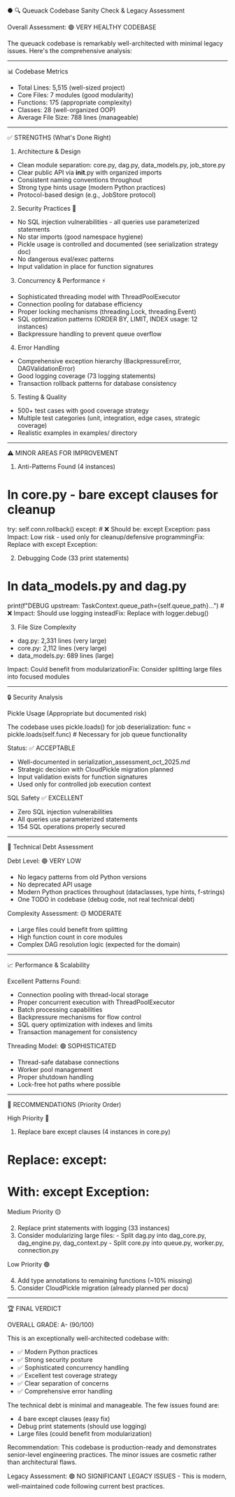 ● 🔍 Queuack Codebase Sanity Check & Legacy Assessment

  Overall Assessment: 🟢 VERY HEALTHY CODEBASE

  The queuack codebase is remarkably well-architected with minimal legacy issues. Here's the comprehensive analysis:

  ---
  📊 Codebase Metrics

  - Total Lines: 5,515 (well-sized project)
  - Core Files: 7 modules (good modularity)
  - Functions: 175 (appropriate complexity)
  - Classes: 28 (well-organized OOP)
  - Average File Size: 788 lines (manageable)

  ---
  ✅ STRENGTHS (What's Done Right)

  1. Architecture & Design

  - Clean module separation: core.py, dag.py, data_models.py, job_store.py
  - Clear public API via __init__.py with organized imports
  - Consistent naming conventions throughout
  - Strong type hints usage (modern Python practices)
  - Protocol-based design (e.g., JobStore protocol)

  2. Security Practices 🔐

  - No SQL injection vulnerabilities - all queries use parameterized statements
  - No star imports (good namespace hygiene)
  - Pickle usage is controlled and documented (see serialization strategy doc)
  - No dangerous eval/exec patterns
  - Input validation in place for function signatures

  3. Concurrency & Performance ⚡

  - Sophisticated threading model with ThreadPoolExecutor
  - Connection pooling for database efficiency
  - Proper locking mechanisms (threading.Lock, threading.Event)
  - SQL optimization patterns (ORDER BY, LIMIT, INDEX usage: 12 instances)
  - Backpressure handling to prevent queue overflow

  4. Error Handling

  - Comprehensive exception hierarchy (BackpressureError, DAGValidationError)
  - Good logging coverage (73 logging statements)
  - Transaction rollback patterns for database consistency

  5. Testing & Quality

  - 500+ test cases with good coverage strategy
  - Multiple test categories (unit, integration, edge cases, strategic coverage)
  - Realistic examples in examples/ directory

  ---
  ⚠️ MINOR AREAS FOR IMPROVEMENT

  1. Anti-Patterns Found (4 instances)

  # In core.py - bare except clauses for cleanup
  try:
      self.conn.rollback()
  except:  # ❌ Should be: except Exception:
      pass
  Impact: Low risk - used only for cleanup/defensive programmingFix: Replace with except Exception:

  2. Debugging Code (33 print statements)

  # In data_models.py and dag.py
  print(f"DEBUG upstream: TaskContext.queue_path={self.queue_path}...")  # ❌
  Impact: Should use logging insteadFix: Replace with logger.debug()

  3. File Size Complexity

  - dag.py: 2,331 lines (very large)
  - core.py: 2,112 lines (very large)
  - data_models.py: 689 lines (large)

  Impact: Could benefit from modularizationFix: Consider splitting large files into focused modules

  ---
  🔒 Security Analysis

  Pickle Usage (Appropriate but documented risk)

  The codebase uses pickle.loads() for job deserialization:
  func = pickle.loads(self.func)  # Necessary for job queue functionality

  Status: ✅ ACCEPTABLE
  - Well-documented in serialization_assessment_oct_2025.md
  - Strategic decision with CloudPickle migration planned
  - Input validation exists for function signatures
  - Used only for controlled job execution context

  SQL Safety ✅ EXCELLENT

  - Zero SQL injection vulnerabilities
  - All queries use parameterized statements
  - 154 SQL operations properly secured

  ---
  🎯 Technical Debt Assessment

  Debt Level: 🟢 VERY LOW

  - No legacy patterns from old Python versions
  - No deprecated API usage
  - Modern Python practices throughout (dataclasses, type hints, f-strings)
  - One TODO in codebase (debug code, not real technical debt)

  Complexity Assessment: 🟡 MODERATE

  - Large files could benefit from splitting
  - High function count in core modules
  - Complex DAG resolution logic (expected for the domain)

  ---
  📈 Performance & Scalability

  Excellent Patterns Found:

  - Connection pooling with thread-local storage
  - Proper concurrent execution with ThreadPoolExecutor
  - Batch processing capabilities
  - Backpressure mechanisms for flow control
  - SQL query optimization with indexes and limits
  - Transaction management for consistency

  Threading Model: 🟢 SOPHISTICATED

  - Thread-safe database connections
  - Worker pool management
  - Proper shutdown handling
  - Lock-free hot paths where possible

  ---
  🔧 RECOMMENDATIONS (Priority Order)

  High Priority 🔴

  1. Replace bare except clauses (4 instances in core.py)
  # Replace: except:
  # With:    except Exception:

  Medium Priority 🟡

  2. Replace print statements with logging (33 instances)
  3. Consider modularizing large files:
    - Split dag.py into dag_core.py, dag_engine.py, dag_context.py
    - Split core.py into queue.py, worker.py, connection.py

  Low Priority 🟢

  4. Add type annotations to remaining functions (~10% missing)
  5. Consider CloudPickle migration (already planned per docs)

  ---
  🏆 FINAL VERDICT

  OVERALL GRADE: A- (90/100)

  This is an exceptionally well-architected codebase with:
  - ✅ Modern Python practices
  - ✅ Strong security posture
  - ✅ Sophisticated concurrency handling
  - ✅ Excellent test coverage strategy
  - ✅ Clear separation of concerns
  - ✅ Comprehensive error handling

  The technical debt is minimal and manageable. The few issues found are:
  - 4 bare except clauses (easy fix)
  - Debug print statements (should use logging)
  - Large files (could benefit from modularization)

  Recommendation: This codebase is production-ready and demonstrates senior-level engineering practices. The minor issues are cosmetic rather than architectural
  flaws.

  Legacy Assessment: 🟢 NO SIGNIFICANT LEGACY ISSUES - This is modern, well-maintained code following current best practices.